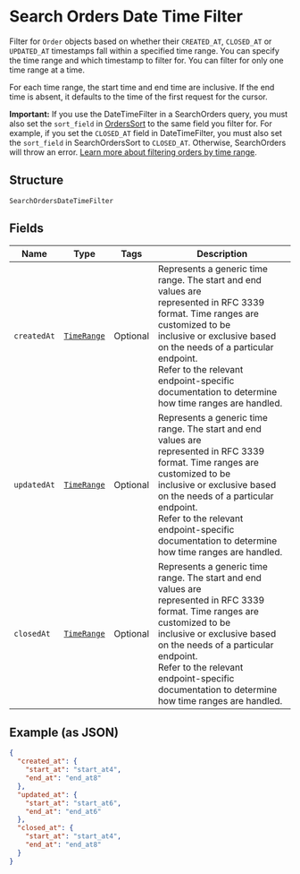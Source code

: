 
# Search Orders Date Time Filter

Filter for `Order` objects based on whether their `CREATED_AT`,
`CLOSED_AT` or `UPDATED_AT` timestamps fall within a specified time range.
You can specify the time range and which timestamp to filter for. You can filter
for only one time range at a time.

For each time range, the start time and end time are inclusive. If the end time
is absent, it defaults to the time of the first request for the cursor.

__Important:__ If you use the DateTimeFilter in a SearchOrders query,
you must also set the `sort_field` in [OrdersSort](#type-searchorderordersort)
to the same field you filter for. For example, if you set the `CLOSED_AT` field
in DateTimeFilter, you must also set the `sort_field` in SearchOrdersSort to
`CLOSED_AT`. Otherwise, SearchOrders will throw an error.
[Learn more about filtering orders by time range](https://developer.squareup.com/docs/orders-api/manage-orders#important-note-on-filtering-orders-by-time-range).

## Structure

`SearchOrdersDateTimeFilter`

## Fields

| Name | Type | Tags | Description |
|  --- | --- | --- | --- |
| `createdAt` | [`TimeRange`](/doc/models/time-range.md) | Optional | Represents a generic time range. The start and end values are<br>represented in RFC 3339 format. Time ranges are customized to be<br>inclusive or exclusive based on the needs of a particular endpoint.<br>Refer to the relevant endpoint-specific documentation to determine<br>how time ranges are handled. |
| `updatedAt` | [`TimeRange`](/doc/models/time-range.md) | Optional | Represents a generic time range. The start and end values are<br>represented in RFC 3339 format. Time ranges are customized to be<br>inclusive or exclusive based on the needs of a particular endpoint.<br>Refer to the relevant endpoint-specific documentation to determine<br>how time ranges are handled. |
| `closedAt` | [`TimeRange`](/doc/models/time-range.md) | Optional | Represents a generic time range. The start and end values are<br>represented in RFC 3339 format. Time ranges are customized to be<br>inclusive or exclusive based on the needs of a particular endpoint.<br>Refer to the relevant endpoint-specific documentation to determine<br>how time ranges are handled. |

## Example (as JSON)

```json
{
  "created_at": {
    "start_at": "start_at4",
    "end_at": "end_at8"
  },
  "updated_at": {
    "start_at": "start_at6",
    "end_at": "end_at6"
  },
  "closed_at": {
    "start_at": "start_at4",
    "end_at": "end_at8"
  }
}
```

